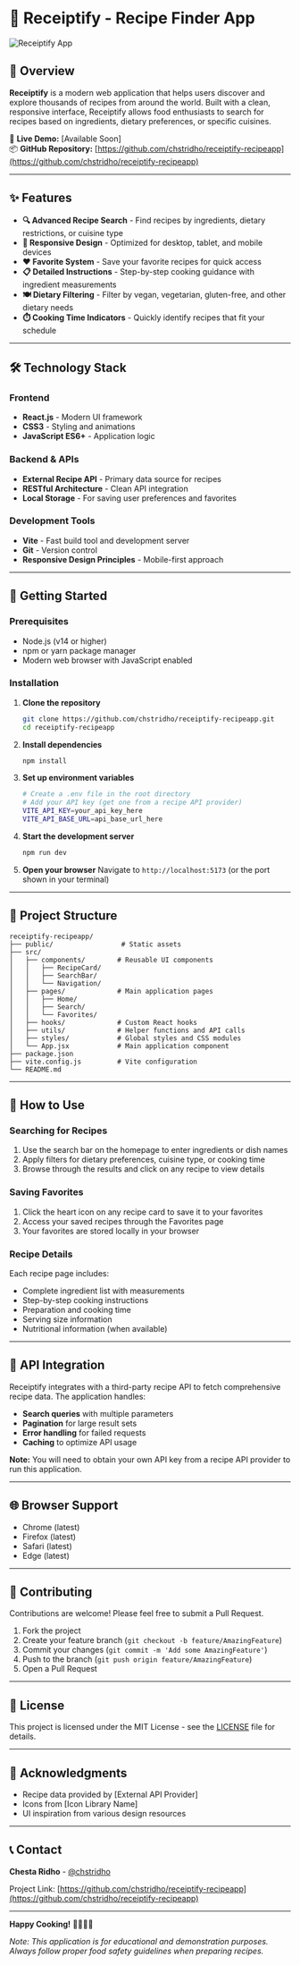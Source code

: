 # 🍳 Receiptify - Recipe Finder App

![Receiptify App](https://via.placeholder.com/800x400/5e5e5e/ffffff?text=Receiptify+Recipe+App)

## 📖 Overview

**Receiptify** is a modern web application that helps users discover and explore thousands of recipes from around the world. Built with a clean, responsive interface, Receiptify allows food enthusiasts to search for recipes based on ingredients, dietary preferences, or specific cuisines.

🔗 **Live Demo:** [Available Soon]  
📦 **GitHub Repository:** [https://github.com/chstridho/receiptify-recipeapp](https://github.com/chstridho/receiptify-recipeapp)

---

## ✨ Features

- **🔍 Advanced Recipe Search** - Find recipes by ingredients, dietary restrictions, or cuisine type
- **📱 Responsive Design** - Optimized for desktop, tablet, and mobile devices
- **❤️ Favorite System** - Save your favorite recipes for quick access
- **📋 Detailed Instructions** - Step-by-step cooking guidance with ingredient measurements
- **🍽️ Dietary Filtering** - Filter by vegan, vegetarian, gluten-free, and other dietary needs
- **⏱️ Cooking Time Indicators** - Quickly identify recipes that fit your schedule

---

## 🛠️ Technology Stack

### Frontend
- **React.js** - Modern UI framework
- **CSS3** - Styling and animations
- **JavaScript ES6+** - Application logic

### Backend & APIs
- **External Recipe API** - Primary data source for recipes
- **RESTful Architecture** - Clean API integration
- **Local Storage** - For saving user preferences and favorites

### Development Tools
- **Vite** - Fast build tool and development server
- **Git** - Version control
- **Responsive Design Principles** - Mobile-first approach

---

## 🚀 Getting Started

### Prerequisites
- Node.js (v14 or higher)
- npm or yarn package manager
- Modern web browser with JavaScript enabled

### Installation

1. **Clone the repository**
   ```bash
   git clone https://github.com/chstridho/receiptify-recipeapp.git
   cd receiptify-recipeapp
   ```

2. **Install dependencies**
   ```bash
   npm install
   ```

3. **Set up environment variables**
   ```bash
   # Create a .env file in the root directory
   # Add your API key (get one from a recipe API provider)
   VITE_API_KEY=your_api_key_here
   VITE_API_BASE_URL=api_base_url_here
   ```

4. **Start the development server**
   ```bash
   npm run dev
   ```

5. **Open your browser**
   Navigate to `http://localhost:5173` (or the port shown in your terminal)

---

## 📁 Project Structure

```
receiptify-recipeapp/
├── public/                 # Static assets
├── src/
│   ├── components/        # Reusable UI components
│   │   ├── RecipeCard/
│   │   ├── SearchBar/
│   │   └── Navigation/
│   ├── pages/             # Main application pages
│   │   ├── Home/
│   │   ├── Search/
│   │   └── Favorites/
│   ├── hooks/             # Custom React hooks
│   ├── utils/             # Helper functions and API calls
│   ├── styles/            # Global styles and CSS modules
│   └── App.jsx            # Main application component
├── package.json
├── vite.config.js         # Vite configuration
└── README.md
```

---

## 🎯 How to Use

### Searching for Recipes
1. Use the search bar on the homepage to enter ingredients or dish names
2. Apply filters for dietary preferences, cuisine type, or cooking time
3. Browse through the results and click on any recipe to view details

### Saving Favorites
1. Click the heart icon on any recipe card to save it to your favorites
2. Access your saved recipes through the Favorites page
3. Your favorites are stored locally in your browser

### Recipe Details
Each recipe page includes:
- Complete ingredient list with measurements
- Step-by-step cooking instructions
- Preparation and cooking time
- Serving size information
- Nutritional information (when available)

---

## 🔧 API Integration

Receiptify integrates with a third-party recipe API to fetch comprehensive recipe data. The application handles:

- **Search queries** with multiple parameters
- **Pagination** for large result sets
- **Error handling** for failed requests
- **Caching** to optimize API usage

**Note:** You will need to obtain your own API key from a recipe API provider to run this application.

---

## 🌐 Browser Support

- Chrome (latest)
- Firefox (latest)
- Safari (latest)
- Edge (latest)

---

## 🤝 Contributing

Contributions are welcome! Please feel free to submit a Pull Request. 

1. Fork the project
2. Create your feature branch (`git checkout -b feature/AmazingFeature`)
3. Commit your changes (`git commit -m 'Add some AmazingFeature'`)
4. Push to the branch (`git push origin feature/AmazingFeature`)
5. Open a Pull Request

---

## 📄 License

This project is licensed under the MIT License - see the [LICENSE](LICENSE) file for details.

---

## 🙏 Acknowledgments

- Recipe data provided by [External API Provider]
- Icons from [Icon Library Name]
- UI inspiration from various design resources

---

## 📞 Contact

**Chesta Ridho** - [@chstridho](https://github.com/chstridho)

Project Link: [https://github.com/chstridho/receiptify-recipeapp](https://github.com/chstridho/receiptify-recipeapp)

---

**Happy Cooking!** 👨‍🍳👩‍🍳

*Note: This application is for educational and demonstration purposes. Always follow proper food safety guidelines when preparing recipes.*
